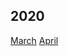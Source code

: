 ## 2020

[March](https://github.com/askharley/my-content-list/blob/master/2020/03-march.md)
[April](https://github.com/askharley/my-content-list/blob/master/2020/04-april.md)
